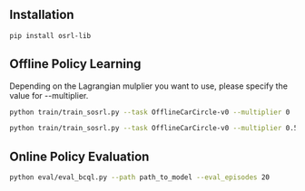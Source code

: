 ## Installation
```bash
pip install osrl-lib
```

## Offline Policy Learning 
Depending on the Lagrangian mulplier you want to use, please specify the value for --multiplier.

```bash
python train/train_sosrl.py --task OfflineCarCircle-v0 --multiplier 0   #\lambda = 0
```

```bash
python train/train_sosrl.py --task OfflineCarCircle-v0 --multiplier 0.5   #\lambda = 0.5
```

## Online Policy Evaluation
```bash
python eval/eval_bcql.py --path path_to_model --eval_episodes 20
```